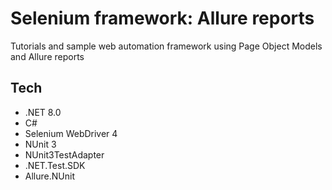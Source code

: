# Selenium framework: Allure reports
Tutorials and sample web automation framework using Page Object Models and Allure reports

## Tech
- .NET 8.0
- C#
- Selenium WebDriver 4
- NUnit 3
- NUnit3TestAdapter
- .NET.Test.SDK
- Allure.NUnit